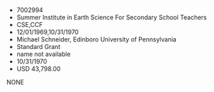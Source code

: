 * 7002994
* Summer Institute in Earth Science For Secondary School      Teachers
* CSE,CCF
* 12/01/1969,10/31/1970
* Michael Schneider, Edinboro University of Pennsylvania
* Standard Grant
*   name not available
* 10/31/1970
* USD 43,798.00

NONE